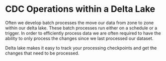 # CDC Operations within a Delta Lake

Often we develop batch processes the move our data from zone to zone within our delta lake. These batch processes run either on a schedule or a trigger. In order to efficiently process data we are often required to have the ability to only process the changes since we last processed our dataset. 

Delta lake makes it easy to track your processing checkpoints and get the changes that need to be processed. 